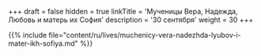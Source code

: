 +++
draft = false
hidden = true
linkTitle = 'Мученицы Вера, Надежда, Любовь и матерь их София'
description = '30 сентября'
weight = 30
+++

{{% include file="content/ru/lives/muchenicy-vera-nadezhda-lyubov-i-mater-ikh-sofiya.md" %}}
